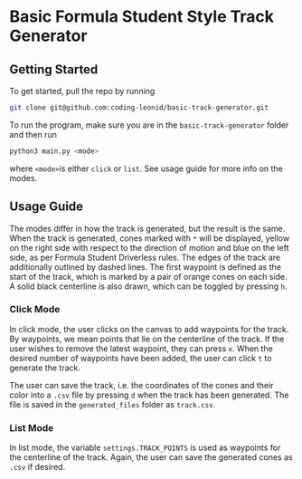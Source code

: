 # Basic Formula Student Style Track Generator

## Getting Started

To get started, pull the repo by running

```bash
git clone git@github.com:coding-leonid/basic-track-generator.git
```

To run the program, make sure you are in the `basic-track-generator` folder and then run

```bash
python3 main.py <mode>
```

where `<mode>`is either `click` or `list`. See usage guide for more info on the modes.

## Usage Guide

The modes differ in how the track is generated, but the result is the same. When the track is generated, cones marked with `*` will be displayed, yellow on the right side with respect to the direction of motion and blue on the left side, as per Formula Student Driverless rules. The edges of the track are additionally outlined by dashed lines. The first waypoint is defined as the start of the track, which is marked by a pair of orange cones on each side. A solid black centerline is also drawn, which can be toggled by pressing `h`.

### Click Mode

In click mode, the user clicks on the canvas to add waypoints for the track. By waypoints, we mean points that lie on the centerline of the track. If the user wishes to remove the latest waypoint, they can press `x`. When the desired number of waypoints have been added, the user can click `t` to generate the track.

The user can save the track, i.e. the coordinates of the cones and their color into a `.csv` file by pressing `d` when the track has been generated. The file is saved in the `generated_files` folder as `track.csv`.

### List Mode

In list mode, the variable `settings.TRACK_POINTS` is used as waypoints for the centerline of the track. Again, the user can save the generated cones as `.csv` if desired.
